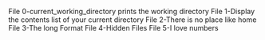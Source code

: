 File 0-current_working_directory prints the working directory
File 1-Display the contents list of your current directory
File 2-There is no place like home
File 3-The long Format
File 4-Hidden Files
File 5-I love numbers